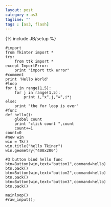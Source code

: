 ```yaml
---
layout: post
category : as3
tagline: ""
tags : [as3, flash]
---
```

{% include JB/setup %}

    #import
    from Tkinter import *
    try:
        from ttk import *
    except ImportError:
        print "import ttk error"
    #comment
    print 'Hello World'
    #loop
    for i in range(1,5):
        for j in range(1,5):
            print i,"x",j,"=",i*j
    else:
        print "the for loop is over"
    #func
    def hello():
        global count
        print "click count ",count
        count+=1
    count=0
    #new win
    win = Tk()
    win.title("hello Tkiner")
    win.geometry("400x200")

    #3 button bind hello func
    btn=Button(win,text="button1",command=hello)
    btn.pack()
    btn=Button(win,text="button2",command=hello)
    btn.pack()
    btn=Button(win,text="button3",command=hello)
    btn.pack()

    mainloop()
    #raw_input();

